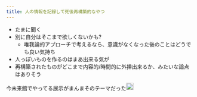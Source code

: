 ```yaml
---
title: 人の情報を記録して死後再構築的なやつ
---
```


* たまに聞く
* 別に自分はそこまで欲しくないかも?
  * 唯我論的アプローチで考えるなら、意識がなくなった後のことはどうでも良い気持ち
* 人っぽいものを作るのはまあ出来る気が
* 再構築されたものがどこまで内容的/時間的に外挿出来るか、みたいな論点はありそう

今未来館でやってる展示がまんまそのテーマだった<img src='https://scrapbox.io/api/pages/blu3mo-public/rickshinmi/icon' alt='rickshinmi.icon' height="19.5"/>
